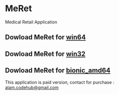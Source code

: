 # MeRet
Medical Retail Application

## Dowload **MeRet** for [win64](https://github.com//ska-codehub/MeRet-win64/archive/refs/heads/main.zip)

## Dowload **MeRet** for [win32](https://github.com//ska-codehub/MeRet-win32/archive/refs/heads/main.zip)

## Dowload **MeRet** for [bionic_amd64](https://github.com//ska-codehub/MeRet-bionic_amd64/archive/refs/heads/main.zip)

This application is paid version, contact for purchase : alam.codehub@gmail.com
